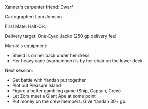 Xanner's carpenter friend: Dwarf

Cartographer:
Lom Jomson

First Mate: Half-Orc

Delivery target: One-Eyed Jacko (250 gp delivery fee)


Marnie's equipment:
 * Shield is on her back under her dress
 * Her heavy cane (warhammer) is by her chair on the lower deck


Next session:
 * Get battle with Yandan put together
 * Plot out Pleasure Island
 * Figure a better gambling game (Ship, Captain, Crew)
 * Let Zora meet a Giant Ape at some point
 * Put money on the crew members. Give Yandan 30+ gp.
